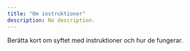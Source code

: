 ```yaml
---
title: "Om instruktioner" 
description: No description.
---
```


Berätta kort om syftet med instruktioner och hur de fungerar.





